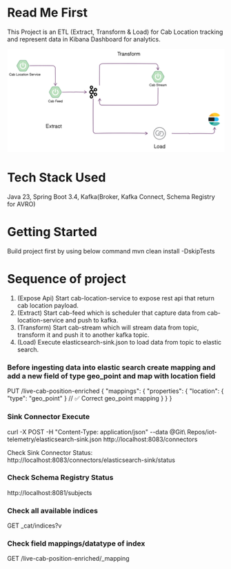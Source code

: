 # Read Me First
This Project is an ETL (Extract, Transform & Load) for Cab Location tracking and represent data in Kibana Dashboard for analytics.

![Dashboard Preview](img/cab-location-project.png)

# Tech Stack Used
Java 23, Spring Boot 3.4, Kafka(Broker, Kafka Connect, Schema Registry for AVRO)

# Getting Started
Build project first by using below command
mvn clean install -DskipTests

# Sequence of project
1. (Expose Api) Start cab-location-service to expose rest api that return cab location payload.
2. (Extract) Start cab-feed which is scheduler that capture data from cab-location-service and push to kafka.
3. (Transform) Start cab-stream which will stream data from topic, transform it and push it to another kafka topic.
4. (Load) Execute elasticsearch-sink.json to load data from topic to elastic search.

### Before ingesting data into elastic search create mapping and add a new field of type geo_point and map with location field
PUT /live-cab-position-enriched
{
    "mappings": {
        "properties": {
            "location": { "type": "geo_point" }  // ✅ Correct geo_point mapping
        }
    }
}

### Sink Connector Execute
curl -X POST -H "Content-Type: application/json" --data @Git\ Repos/iot-telemetry/elasticsearch-sink.json http://localhost:8083/connectors

Check Sink Connector Status: http://localhost:8083/connectors/elasticsearch-sink/status

### Check Schema Registry Status
http://localhost:8081/subjects

### Check all available indices
GET _cat/indices?v

### Check field mappings/datatype of index
GET /live-cab-position-enriched/_mapping